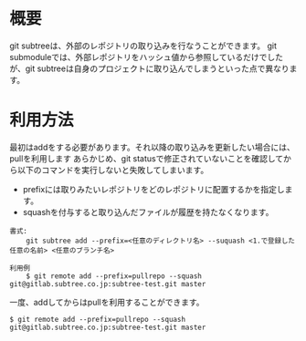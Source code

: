 # 概要
git subtreeは、外部のレポジトリの取り込みを行なうことができます。
git submoduleでは、外部レポジトリをハッシュ値から参照しているだけでしたが、git subtreeは自身のプロジェクトに取り込んでしまうといった点で異なります。

# 利用方法
最初はaddをする必要があります。それ以降の取り込みを更新したい場合には、pullを利用します
あらかじめ、git statusで修正されていないことを確認してから以下のコマンドを実行しないと失敗してしまいます。

- prefixには取りみたいレポジトリをどのレポジトリに配置するかを指定します。
- squashを付与すると取り込んだファイルが履歴を持たなくなります。
```
書式:
	git subtree add --prefix=<任意のディレクトリ名> --suquash <1.で登録した任意の名前> <任意のブランチ名>

利用例
	$ git remote add --prefix=pullrepo --squash git@gitlab.subtree.co.jp:subtree-test.git master
```

一度、addしてからはpullを利用することができます。
```
$ git remote add --prefix=pullrepo --squash git@gitlab.subtree.co.jp:subtree-test.git master
```
